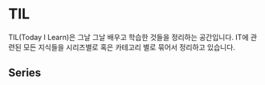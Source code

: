 # TIL

TIL(Today I Learn)은 그날 그날 배우고 학습한 것들을 정리하는 공간입니다. IT에 관련된 모든 지식들을 시리즈별로 혹은 카테고리 별로 묶어서 정리하고 있습니다.

## Series